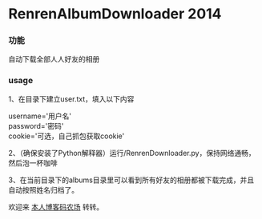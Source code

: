 ﻿# RenrenAlbumDownloader 2014

### 功能

自动下载全部人人好友的相册

### usage

1、在目录下建立user.txt，填入以下内容

username='用户名'  
password='密码'  
cookie='可选，自己抓包获取cookie'  

2、（确保安装了Python解释器）运行/RenrenDownloader.py，保持网络通畅，然后泡一杯咖啡

3、在当前目录下的albums目录里可以看到所有好友的相册都被下载完成，并且自动按照姓名归档了。

欢迎来 [本人博客码农场](http://www.hankcs.com) 转转。